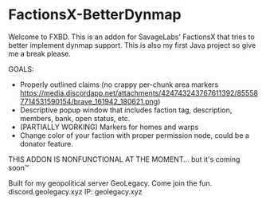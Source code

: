 # FactionsX-BetterDynmap
Welcome to FXBD. This is an addon for SavageLabs' FactionsX that tries to better implement dynmap support. 
This is also my first Java project so give me a break please.

GOALS:
- Properly outlined claims (no crappy per-chunk area markers https://media.discordapp.net/attachments/424743243767611392/855587714531590154/brave_161942_180621.png)
- Descriptive popup window that includes faction tag, description, members, bank, open status, etc.
- (PARTIALLY WORKING) Markers for homes and warps
- Change color of your faction with proper permission node, could be a donator feature.

THIS ADDON IS NONFUNCTIONAL AT THE MOMENT...
but it's coming soon™

Built for my geopolitical server GeoLegacy. 
Come join the fun. discord.geolegacy.xyz
IP: geolegacy.xyz
